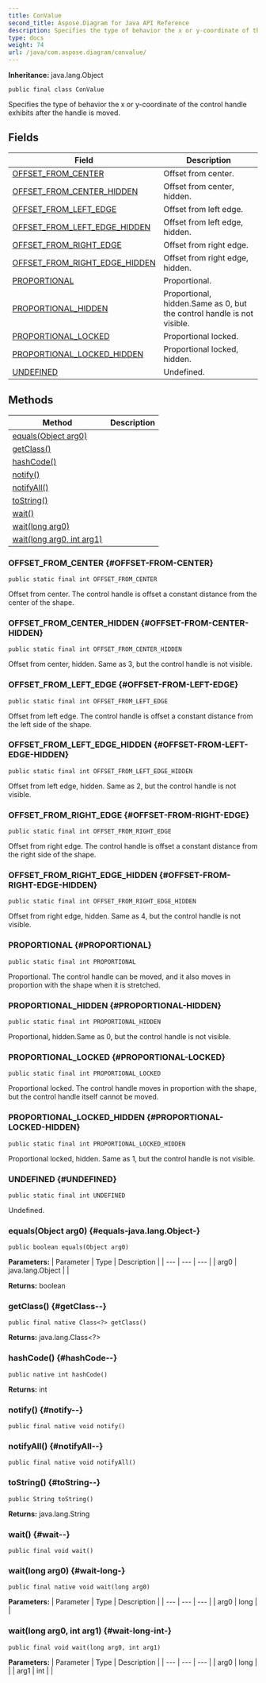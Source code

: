 ```yaml
---
title: ConValue
second_title: Aspose.Diagram for Java API Reference
description: Specifies the type of behavior the x or y-coordinate of the control handle exhibits after the handle is moved.
type: docs
weight: 74
url: /java/com.aspose.diagram/convalue/
---
```


**Inheritance:**
java.lang.Object
```
public final class ConValue
```

Specifies the type of behavior the x or y-coordinate of the control handle exhibits after the handle is moved.
## Fields

| Field | Description |
| --- | --- |
| [OFFSET_FROM_CENTER](#OFFSET-FROM-CENTER) | Offset from center. |
| [OFFSET_FROM_CENTER_HIDDEN](#OFFSET-FROM-CENTER-HIDDEN) | Offset from center, hidden. |
| [OFFSET_FROM_LEFT_EDGE](#OFFSET-FROM-LEFT-EDGE) | Offset from left edge. |
| [OFFSET_FROM_LEFT_EDGE_HIDDEN](#OFFSET-FROM-LEFT-EDGE-HIDDEN) | Offset from left edge, hidden. |
| [OFFSET_FROM_RIGHT_EDGE](#OFFSET-FROM-RIGHT-EDGE) | Offset from right edge. |
| [OFFSET_FROM_RIGHT_EDGE_HIDDEN](#OFFSET-FROM-RIGHT-EDGE-HIDDEN) | Offset from right edge, hidden. |
| [PROPORTIONAL](#PROPORTIONAL) | Proportional. |
| [PROPORTIONAL_HIDDEN](#PROPORTIONAL-HIDDEN) | Proportional, hidden.Same as 0, but the control handle is not visible. |
| [PROPORTIONAL_LOCKED](#PROPORTIONAL-LOCKED) | Proportional locked. |
| [PROPORTIONAL_LOCKED_HIDDEN](#PROPORTIONAL-LOCKED-HIDDEN) | Proportional locked, hidden. |
| [UNDEFINED](#UNDEFINED) | Undefined. |
## Methods

| Method | Description |
| --- | --- |
| [equals(Object arg0)](#equals-java.lang.Object-) |  |
| [getClass()](#getClass--) |  |
| [hashCode()](#hashCode--) |  |
| [notify()](#notify--) |  |
| [notifyAll()](#notifyAll--) |  |
| [toString()](#toString--) |  |
| [wait()](#wait--) |  |
| [wait(long arg0)](#wait-long-) |  |
| [wait(long arg0, int arg1)](#wait-long-int-) |  |
### OFFSET_FROM_CENTER {#OFFSET-FROM-CENTER}
```
public static final int OFFSET_FROM_CENTER
```


Offset from center. The control handle is offset a constant distance from the center of the shape.

### OFFSET_FROM_CENTER_HIDDEN {#OFFSET-FROM-CENTER-HIDDEN}
```
public static final int OFFSET_FROM_CENTER_HIDDEN
```


Offset from center, hidden. Same as 3, but the control handle is not visible.

### OFFSET_FROM_LEFT_EDGE {#OFFSET-FROM-LEFT-EDGE}
```
public static final int OFFSET_FROM_LEFT_EDGE
```


Offset from left edge. The control handle is offset a constant distance from the left side of the shape.

### OFFSET_FROM_LEFT_EDGE_HIDDEN {#OFFSET-FROM-LEFT-EDGE-HIDDEN}
```
public static final int OFFSET_FROM_LEFT_EDGE_HIDDEN
```


Offset from left edge, hidden. Same as 2, but the control handle is not visible.

### OFFSET_FROM_RIGHT_EDGE {#OFFSET-FROM-RIGHT-EDGE}
```
public static final int OFFSET_FROM_RIGHT_EDGE
```


Offset from right edge. The control handle is offset a constant distance from the right side of the shape.

### OFFSET_FROM_RIGHT_EDGE_HIDDEN {#OFFSET-FROM-RIGHT-EDGE-HIDDEN}
```
public static final int OFFSET_FROM_RIGHT_EDGE_HIDDEN
```


Offset from right edge, hidden. Same as 4, but the control handle is not visible.

### PROPORTIONAL {#PROPORTIONAL}
```
public static final int PROPORTIONAL
```


Proportional. The control handle can be moved, and it also moves in proportion with the shape when it is stretched.

### PROPORTIONAL_HIDDEN {#PROPORTIONAL-HIDDEN}
```
public static final int PROPORTIONAL_HIDDEN
```


Proportional, hidden.Same as 0, but the control handle is not visible.

### PROPORTIONAL_LOCKED {#PROPORTIONAL-LOCKED}
```
public static final int PROPORTIONAL_LOCKED
```


Proportional locked. The control handle moves in proportion with the shape, but the control handle itself cannot be moved.

### PROPORTIONAL_LOCKED_HIDDEN {#PROPORTIONAL-LOCKED-HIDDEN}
```
public static final int PROPORTIONAL_LOCKED_HIDDEN
```


Proportional locked, hidden. Same as 1, but the control handle is not visible.

### UNDEFINED {#UNDEFINED}
```
public static final int UNDEFINED
```


Undefined.

### equals(Object arg0) {#equals-java.lang.Object-}
```
public boolean equals(Object arg0)
```




**Parameters:**
| Parameter | Type | Description |
| --- | --- | --- |
| arg0 | java.lang.Object |  |

**Returns:**
boolean
### getClass() {#getClass--}
```
public final native Class<?> getClass()
```




**Returns:**
java.lang.Class<?>
### hashCode() {#hashCode--}
```
public native int hashCode()
```




**Returns:**
int
### notify() {#notify--}
```
public final native void notify()
```




### notifyAll() {#notifyAll--}
```
public final native void notifyAll()
```




### toString() {#toString--}
```
public String toString()
```




**Returns:**
java.lang.String
### wait() {#wait--}
```
public final void wait()
```




### wait(long arg0) {#wait-long-}
```
public final native void wait(long arg0)
```




**Parameters:**
| Parameter | Type | Description |
| --- | --- | --- |
| arg0 | long |  |

### wait(long arg0, int arg1) {#wait-long-int-}
```
public final void wait(long arg0, int arg1)
```




**Parameters:**
| Parameter | Type | Description |
| --- | --- | --- |
| arg0 | long |  |
| arg1 | int |  |

